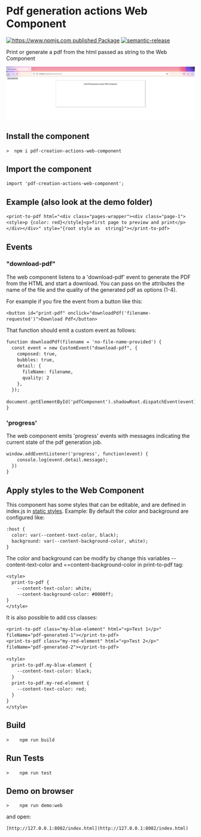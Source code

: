 # Pdf generation actions Web Component

[![https://www.npmjs.com published Package](https://github.com/TIGNUM/pdf-generation-actions-web-component/actions/workflows/release-package.yml/badge.svg)](https://github.com/TIGNUM/pdf-generation-actions-web-component/actions/workflows/release-package.yml) [![semantic-release](https://img.shields.io/badge/%20%20%F0%9F%93%A6%F0%9F%9A%80-semantic--release-e10079.svg)](https://github.com/semantic-release/semantic-release)

Print or generate a pdf from the html passed as string to the Web Component

![Image of the Web Component](./demo/screenshot-component.png)

## Install the component

```
>  npm i pdf-creation-actions-web-component
```

## Import the component

```
import 'pdf-creation-actions-web-component';
```

## Example (also look at the demo folder)

```
<print-to-pdf html="<div class="pages-wrapper"><div class="page-1"><style>p {color: red}</style}<p>first page to preview and print</p></div></div>" style="{root style as  string}"></print-to-pdf>
```

## Events

### "download-pdf"

The web component listens to a 'download-pdf' event to generate the PDF
from the HTML and start a download. You can pass on the attributes the
name of the file and the quality of the generated pdf as options (1-4).

For example if you fire the event from a button like this:

```
<button id="print-pdf" onclick="downloadPdf('filename-requested')">Download Pdf</button>
```

That function should emit a custom event as follows:

```
function downloadPdf(filename = 'no-file-name-provided') {
  const event = new CustomEvent("download-pdf", {
    composed: true,
    bubbles: true,
    detail: {
      fileName: filename,
      quality: 2
    },
  });
  document.getElementById('pdfComponent').shadowRoot.dispatchEvent(event);
}
```

### 'progress'

The web component emits 'progress' events with messages indicating the
current state of the pdf generation job.

```
window.addEventListener('progress', function(event) {
    console.log(event.detail.message);
  })
}
```

## Apply styles to the Web Component

This component has some styles that can be editable, and are defined in index.js in [static styles](https://github.com/TIGNUM/pdf-generation-actions-web-component/blob/main/index.js).
Example: By default the color and background are configured like:

    :host {
      color: var(--content-text-color, black);
      background: var(--content-background-color, white);
    }

The color and background can be modify by change this variables --content-text-color and ==content-background-color in print-to-pdf tag:

```
<style>
  print-to-pdf {
    --content-text-color: white;
    --content-background-color: #0000ff;
}
</style>
```

It is also possible to add css classes:

```
<print-to-pdf class="my-blue-element" html="<p>Test 1</p>" fileName="pdf-generated-1"></print-to-pdf>
<print-to-pdf class="my-red-element" html="<p>Test 2</p>" fileName="pdf-generated-2"></print-to-pdf>

<style>
  print-to-pdf.my-blue-element {
    --content-text-color: black;
  }
  print-to-pdf.my-red-element {
    --content-text-color: red;
  }
}
</style>
```

## Build

```
>    npm run build
```

## Run Tests

```
>    npm run test  
```

## Demo on browser

```
>    npm run demo:web
```

and open:

    [http://127.0.0.1:8082/index.html](http://127.0.0.1:8082/index.html)

